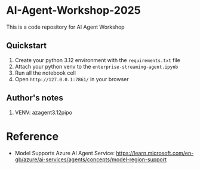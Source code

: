 # AI-Agent-Workshop-2025
This is a code repository for AI Agent Workshop

## Quickstart

1. Create your python 3.12 environment with the `requirements.txt` file
2. Attach your python venv to the `enterprise-streaming-agent.ipynb`
3. Run all the notebook cell
4. Open `http://127.0.0.1:7861/` in your browser

## Author's notes
1. VENV: azagent3.12pipo


# Reference
* Model Supports Azure AI Agent Service: https://learn.microsoft.com/en-gb/azure/ai-services/agents/concepts/model-region-support



